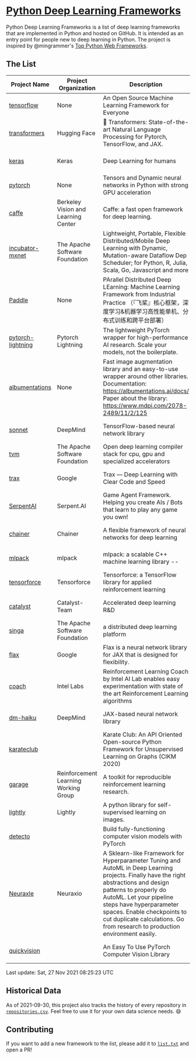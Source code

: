 # [Python Deep Learning Frameworks](https://www.github.com/shimst3r/python-deep-learning-frameworks)

Python Deep Learning Frameworks is a list of deep learning frameworks that are implemented in Python and hosted on GitHub. It is intended as an entry point for people new to deep learning in Python. The project is inspired by @mingrammer's [Top Python Web Frameworks](https://github.com/mingrammer/python-web-framework-stars).

## The List

| Project Name | Project Organization | Description | Stars | Forks | Open Issues | Last Commit |
| ------------ | -------------------- | ----------- | ----: | ----: | ----------: | ----------- |
| [tensorflow](https://tensorflow.org) | None | An Open Source Machine Learning Framework for Everyone | 160872 | 85847 | 2807 | 0 day(s) ago |
| [transformers](https://huggingface.co/transformers) | Hugging Face | 🤗 Transformers: State-of-the-art Natural Language Processing for Pytorch, TensorFlow, and JAX. | 54700 | 12945 | 433 | 0 day(s) ago |
| [keras](http://keras.io/) | Keras | Deep Learning for humans | 53294 | 18901 | 251 | 0 day(s) ago |
| [pytorch](https://pytorch.org) | None | Tensors and Dynamic neural networks in Python with strong GPU acceleration | 52359 | 14346 | 10584 | 0 day(s) ago |
| [caffe](http://caffe.berkeleyvision.org/) | Berkeley Vision and Learning Center | Caffe: a fast open framework for deep learning. | 32097 | 18905 | 1175 | 0 day(s) ago |
| [incubator-mxnet](https://mxnet.apache.org) | The Apache Software Foundation | Lightweight, Portable, Flexible Distributed/Mobile Deep Learning with Dynamic, Mutation-aware Dataflow Dep Scheduler; for Python, R, Julia, Scala, Go, Javascript and more | 19758 | 6879 | 1952 | 0 day(s) ago |
| [Paddle](http://www.paddlepaddle.org/) | None | PArallel Distributed Deep LEarning: Machine Learning Framework from Industrial Practice （『飞桨』核心框架，深度学习&机器学习高性能单机、分布式训练和跨平台部署） | 17029 | 4149 | 2842 | 0 day(s) ago |
| [pytorch-lightning](https://pytorchlightning.ai) | Pytorch Lightning | The lightweight PyTorch wrapper for high-performance AI research. Scale your models, not the boilerplate. | 16346 | 1995 | 434 | 0 day(s) ago |
| [albumentations](https://albumentations.ai) | None | Fast image augmentation library and an easy-to-use wrapper around other libraries. Documentation:  https://albumentations.ai/docs/ Paper about the library: https://www.mdpi.com/2078-2489/11/2/125 | 9219 | 1179 | 245 | 0 day(s) ago |
| [sonnet](https://sonnet.dev/) | DeepMind | TensorFlow-based neural network library | 9082 | 1304 | 23 | 0 day(s) ago |
| [tvm](https://tvm.apache.org/) | The Apache Software Foundation | Open deep learning compiler stack for cpu, gpu and specialized accelerators | 7404 | 2279 | 343 | 1 day(s) ago |
| [trax](https://github.com/google/trax) | Google | Trax — Deep Learning with Clear Code and Speed | 6604 | 666 | 83 | 0 day(s) ago |
| [SerpentAI](http://serpent.ai) | Serpent.AI | Game Agent Framework. Helping you create AIs / Bots that learn to play any game you own! | 6089 | 719 | 2 | 1 day(s) ago |
| [chainer](https://chainer.org) | Chainer | A flexible framework of neural networks for deep learning | 5641 | 1377 | 11 | 1 day(s) ago |
| [mlpack](https://www.mlpack.org/) | mlpack | mlpack: a scalable C++ machine learning library --  | 3848 | 1391 | 83 | 2 day(s) ago |
| [tensorforce](https://github.com/tensorforce/tensorforce) | Tensorforce | Tensorforce: a TensorFlow library for applied reinforcement learning | 3056 | 510 | 6 | 1 day(s) ago |
| [catalyst](https://catalyst-team.com) | Catalyst-Team | Accelerated deep learning R&D | 2788 | 350 | 9 | 1 day(s) ago |
| [singa](https://github.com/apache/singa) | The Apache Software Foundation | a distributed deep learning platform | 2380 | 703 | 40 | 10 day(s) ago |
| [flax](https://github.com/google/flax) | Google | Flax is a neural network library for JAX that is designed for flexibility. | 2328 | 272 | 165 | 0 day(s) ago |
| [coach](https://intellabs.github.io/coach/) | Intel Labs | Reinforcement Learning Coach by Intel AI Lab enables easy experimentation with state of the art Reinforcement Learning algorithms | 2081 | 415 | 87 | 2 day(s) ago |
| [dm-haiku](https://dm-haiku.readthedocs.io) | DeepMind | JAX-based neural network library | 1497 | 117 | 35 | 0 day(s) ago |
| [karateclub](https://karateclub.readthedocs.io) |  | Karate Club: An API Oriented Open-source Python Framework for Unsupervised Learning on Graphs (CIKM 2020) | 1442 | 177 | 0 | 0 day(s) ago |
| [garage](https://github.com/rlworkgroup/garage) | Reinforcement Learning Working Group | A toolkit for reproducible reinforcement learning research. | 1347 | 242 | 221 | 1 day(s) ago |
| [lightly](https://github.com/lightly-ai/lightly) | Lightly | A python library for self-supervised learning on images. | 1324 | 85 | 62 | 1 day(s) ago |
| [detecto](https://detecto.readthedocs.io/) |  | Build fully-functioning computer vision models with PyTorch | 517 | 86 | 27 | 3 day(s) ago |
| [Neuraxle](https://www.neuraxle.org/) | Neuraxio | A Sklearn-like Framework for Hyperparameter Tuning and AutoML in Deep Learning projects. Finally have the right abstractions and design patterns to properly do AutoML. Let your pipeline steps have hyperparameter spaces. Enable checkpoints to cut duplicate calculations. Go from research to production environment easily. | 481 | 52 | 136 | 1 day(s) ago |
| [quickvision](https://github.com/oke-aditya/quickvision) |  | An Easy To Use PyTorch Computer Vision Library | 47 | 4 | 19 | 3 day(s) ago |

Last update: Sat, 27 Nov 2021 08:25:23 UTC

## Historical Data

As of 2021-09-30, this project also tracks the history of every repository in [`repositories.csv`](./repositories.csv). Feel free to use it for your own data science needs. :smile:

## Contributing

If you want to add a new framework to the list, please add it to [`list.txt`](./python-deep-learning-frameworks/list.txt) and open a PR!